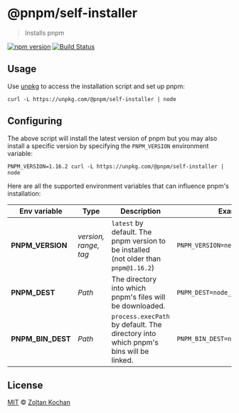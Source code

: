 # @pnpm/self-installer

> Installs pnpm

<!--@shields('npm', 'travis')-->
[![npm version](https://img.shields.io/npm/v/@pnpm/self-installer.svg)](https://www.npmjs.com/package/@pnpm/self-installer) [![Build Status](https://img.shields.io/travis/pnpm/self-installer/master.svg)](https://travis-ci.org/pnpm/self-installer)
<!--/@-->

## Usage

Use [unpkg](https://unpkg.com/) to access the installation script and set up pnpm:

    curl -L https://unpkg.com/@pnpm/self-installer | node

## Configuring

The above script will install the latest version of pnpm but you may also install
a specific version by specifying the `PNPM_VERSION` environment variable:

    PNPM_VERSION=1.16.2 curl -L https://unpkg.com/@pnpm/self-installer | node

Here are all the supported environment variables that can influence pnpm's installation:

| Env variable      | Type                  | Description                                                                             | Example                           |
| ----------------- | --------------------- | --------------------------------------------------------------------------------------- | --------------------------------- |
| **PNPM_VERSION**  | _version, range, tag_ | `latest` by default. The pnpm version to be installed<br>(not older than `pnpm@1.16.2`) | `PNPM_VERSION=next`               |
| **PNPM_DEST**     | _Path_                | The directory into which pnpm's files will be downloaded.                               | `PNPM_DEST=node_modules/pnpm`     |
| **PNPM_BIN_DEST** | _Path_                | `process.execPath` by default. The directory into which pnpm's bins will be linked.     | `PNPM_BIN_DEST=node_modules/.bin` |

## License

[MIT](./LICENSE) © [Zoltan Kochan](https://www.kochan.io/)
